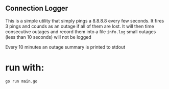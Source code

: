 ## Connection Logger
This is a simple utility that simply pings a 8.8.8.8 every few seconds.
It fires 3 pings and counds as an outage if all of them are lost.
It will then time consecutive outages and record them into a file `info.log`
small outages (less than 10 seconds) will not be logged

Every 10 minutes an outage summary is printed to stdout

# run with:
`go run main.go`
